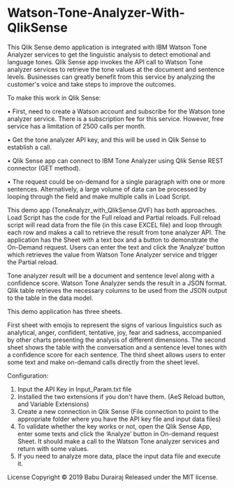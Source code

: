 # Watson-Tone-Analyzer-With-QlikSense
This Qlik Sense demo application is integrated with IBM Watson Tone Analyzer services to get the linguistic analysis to detect emotional and language tones. Qlik Sense app invokes the API call to Watson Tone analyzer services to retrieve the tone values at the document and sentence levels. Businesses can greatly benefit from this service by analyzing the customer's voice and take steps to improve the outcomes.

To make this work in Qlik Sense: 

•	First, need to create a Watson account and subscribe for the Watson tone analyzer service. There is a subscription fee for this service. However, free service has a limitation of 2500 calls per month. 

•	Get the tone analyzer API key, and this will be used in Qlik Sense to establish a call.

•	Qlik Sense app can connect to IBM Tone Analyzer using Qlik Sense REST connector (GET method). 

•	The request could be on-demand for a single paragraph with one or more sentences. Alternatively, a large volume of data can be processed by looping through the field and make multiple calls in Load Script.

This demo app (ToneAnalyzr_with_QlikSense.QVF) has both approaches. Load Script has the code for the Full reload and Partial reloads. Full reload script will read data from the file (in this case EXCEL file) and loop through each row and makes a call to retrieve the result from tone analyzer API. The application has the Sheet with a text box and a button to demonstrate the On-Demand request. Users can enter the text and click the ‘Analyze’ button which retrieves the value from Watson Tone Analyzer service and trigger the Partial reload.

Tone analyzer result will be a document and sentence level along with a confidence score. Watson Tone Analyzer sends the result in a JSON format. Qlik table retrieves the necessary columns to be used from the JSON output to the table in the data model.

This demo application has three sheets. 

First sheet with emojis to represent the signs of various linguistics such as analytical, anger, confident, tentative, joy, fear and sadness, accompanied by other charts presenting the analysis of different dimensions.
The second sheet shows the table with the conversation and a sentence level tones with a confidence score for each sentence. The third sheet allows users to enter some text and make on-demand calls directly from the sheet level.

Configuration:
1)	Input the API Key in Input_Param.txt file
2)  Installed the two extensions if you don't have them. (AeS Reload button,  and Variable Extensions)
3)  Create a new connection in Qlik Sense (File connection to point to the appropriate folder where you have the API key file and input data files)
4)	To validate whether the key works or not, open the Qlik Sense App, enter some texts and click the ‘Analyze’ button in On-demand request Sheet. It should make a call to the Watson Tone analyzer services and return with some values.
5)	If you need to analyze more data, place the input data file and execute it.

License 
Copyright © 2019 Babu Durairaj 
Released under the MIT license.
